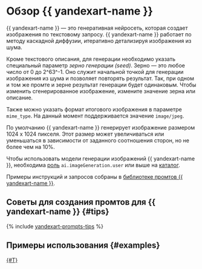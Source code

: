 # Обзор {{ yandexart-name }}

{{ yandexart-name }} — это генеративная нейросеть, которая создает изображения по текстовому запросу. {{ yandexart-name }} работает по методу каскадной диффузии, итеративно детализируя изображения из шума.

Кроме текстового описания, для генерации необходимо указать специальный параметр _зерно генерации (seed)_. Зерно — это любое число от 0 до 2^63^-1. Оно служит начальной точкой для генерации изображения из шума и позволяет повторять результат. Так, при одном и том же промте и зерне результат генерации будет одинаковым. Чтобы изменить сгенерированное изображение, измените значение зерна или описание.

Также можно указать формат итогового изображения в параметре `mime_type`. На данный момент поддерживается значение `image/jpeg`.

По умолчанию {{ yandexart-name }} генерирует изображение размером 1024 х 1024 пикселя. Этот размер может увеличиваться или уменьшаться в зависимости от заданного соотношения сторон, но не более чем на 10%.

Чтобы использовать модели генерации изображений {{ yandexart-name }}, необходима [роль](../../security/index.md#imageGeneration-user) `ai.imageGeneration.user` или выше на [каталог](../../../resource-manager/concepts/resources-hierarchy.md#folder).

Примеры инструкций и запросов собраны в [библиотеке промтов {{ yandexart-name }}](../../prompts/yandexart/index.md).

## Советы для создания промтов для {{ yandexart-name }} {#tips}

{% include [yandexart-prompts-tips](../../../_includes/foundation-models/yandexart/yandexart-prompts-tips.md) %}

## Примеры использования {#examples}

[{#T}](../../operations/yandexart/request.md)